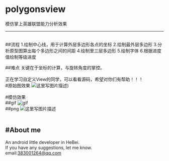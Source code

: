 # polygonsview
模仿掌上英雄联盟能力分析效果



----------
<br>
##流程
  1.绘制中心线，用于计算外层多边形各点的坐标
  2.绘制最外层多边形
  3.分析原型图算出每个多边形之间的间距
  4.绘制里三层多边形
  5.绘制字体
  6.根据进度值绘制等级进度
<br>

##难点
    关键在于坐标的计算，与旋转角度的掌控。
    <br>
    <br>
正在学习自定义View的同学，可以看看源码，希望对你们有帮助！！！
<br>
#原始图效果
![这里写图片描述](https://github.com/jiangzehui/polygonsview/blob/master/png/p2.png))
<br><br>
#模仿效果
<br>
##gif
![gif](https://github.com/jiangzehui/polygonsview/blob/master/png/p3.gif)
<br>
##png
![这里写图片描述](https://github.com/jiangzehui/polygonsview/blob/master/png/p1.png)
<br><br>



#About me
----------
An android little developer in HeBei.<br>
If you have any suggestions, let me know.<br>
email:383001264@qq.com

